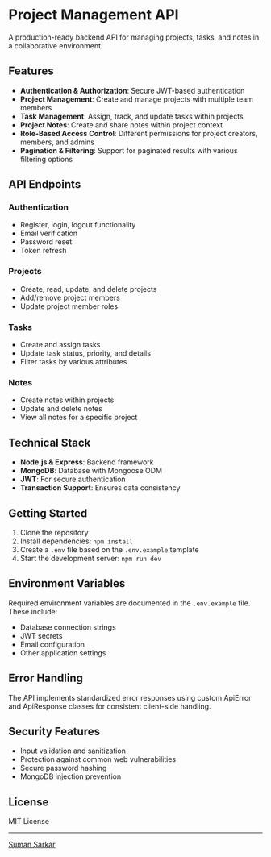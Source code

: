 # Project Management API

A production-ready backend API for managing projects, tasks, and notes in a collaborative environment.

## Features

- **Authentication & Authorization**: Secure JWT-based authentication
- **Project Management**: Create and manage projects with multiple team members
- **Task Management**: Assign, track, and update tasks within projects
- **Project Notes**: Create and share notes within project context
- **Role-Based Access Control**: Different permissions for project creators, members, and admins
- **Pagination & Filtering**: Support for paginated results with various filtering options

## API Endpoints

### Authentication

- Register, login, logout functionality
- Email verification
- Password reset
- Token refresh

### Projects

- Create, read, update, and delete projects
- Add/remove project members
- Update project member roles

### Tasks

- Create and assign tasks
- Update task status, priority, and details
- Filter tasks by various attributes

### Notes

- Create notes within projects
- Update and delete notes
- View all notes for a specific project

## Technical Stack

- **Node.js & Express**: Backend framework
- **MongoDB**: Database with Mongoose ODM
- **JWT**: For secure authentication
- **Transaction Support**: Ensures data consistency

## Getting Started

1. Clone the repository
2. Install dependencies: `npm install`
3. Create a `.env` file based on the `.env.example` template
4. Start the development server: `npm run dev`

## Environment Variables

Required environment variables are documented in the `.env.example` file. These include:
- Database connection strings
- JWT secrets
- Email configuration
- Other application settings

## Error Handling

The API implements standardized error responses using custom ApiError and ApiResponse classes for consistent client-side handling.

## Security Features

- Input validation and sanitization
- Protection against common web vulnerabilities
- Secure password hashing
- MongoDB injection prevention

## License

MIT License

----

[Suman Sarkar](https://x.com/suuumans)